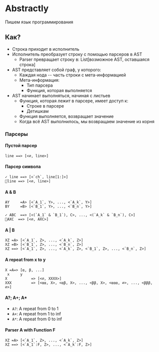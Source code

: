 # Abstractly 

Пишем язык программирования


## Как?
* Строка приходит в исполнитель
* Исполнитель преобразует строку с помощью парсеров в AST
    * Parser превращает строку в:
      List[возможное AST, оставшаяся строка]
* AST представляет собой граф, у которого:
    * Каждая нода -- часть строки с мета-информацией
    * Мета-информация:
        * Тип парсера
        * Функция, которая выполняется
* AST начинает выполняться, начиная с листьев
    * Функция, которая лежит в парсере, имеет доступ к:
        * Строке в парсере
        * Детишкам
    * Функция выполняется, возвращает значение
    * Когда всё AST выполнилось, мы возвращаем значение из корня
    

### Парсеры
#### Пустой парсер
```
line ==> [<∅, line>]
```
#### Парсер символа
```
✓ line ==> [<`ch`, line[1:]>]  
🚫line ==> [<∅, line>]  
```
#### A & B
```
AY     =A> [<`A_1`, Y>, ..., <`A_k`, Y>]   
BY     =B> [<`B_1`, Y>, ..., <`B_n`, Y>]   

✓ ABC  ==> [<(`A_1` & `B_1`), C>, ..., <(`A_k` & `B_n`), C>]   
🚫AXC  ==> [<∅, AXC>]   
```
#### A | B
```
XZ =A> [<`A_1`, Z>, ..., <`A_k`, Z>]   
XZ =B> [<`B_1`, Z>, ..., <`B_n`, Z>]   
XZ ==> [<`A_1`, Z>, ..., <`A_k`, Z>, <`B_1`, Z>, ..., <`B_n`, Z>]   
```
#### A repeat from x to y
```
X =A=> [⍺, β, ...]
 x     y
X           => [<∅, XXXX>]
XXX         => [<⍺⍺, X>, <⍺β, X>, ..., <ββ, X>, <⍺⍺⍺, ∅>, ..., <βββ, ∅>]
```
#### A?; A+; A*
* `A?`: A repeat from 0 to 1
* `A+`: A repeat from 1 to inf
* `A*`: A repeat from 0 to inf

#### Parser A with Function F
```
XZ =A> [<`A_1`, Z>, ..., <`A_k`, Z>] 
XZ ==> [<`A_1`:F, Z>, ..., <`A_k`:F, Z>]
```
